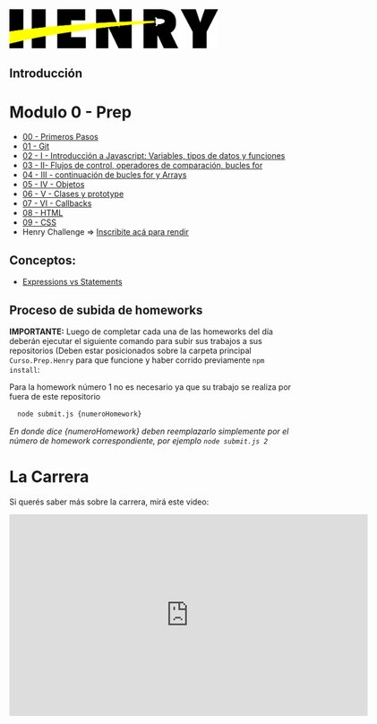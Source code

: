 <img  src='./logo.png' height='70px'>

## Introducción

# Modulo 0 - Prep

* [00 - Primeros Pasos](./00-PrimerosPasos)
* [01 - Git](./01-Git)
* [02 - I - Introducción a Javascript: Variables, tipos de datos y funciones](./02-JS-I)
* [03 - II- Flujos de control, operadores de comparación, bucles for](./03-JS-II)
* [04 - III - continuación de bucles for y Arrays](./04-JS-III)
* [05 - IV - Objetos](./05-JS-IV)
* [06 - V - Clases y prototype](./06-JS-V)
* [07 - VI - Callbacks](./07-JS-VI)
* [08 - HTML](./08-HTML)
* [09 - CSS](./09-CSS-Positioning)
* Henry Challenge => [Inscribite acá para rendir](https://airtable.com/shrjhdL2GfsusMZ05)

## Conceptos:

* [Expressions vs Statements](./JS-conceptos/Statements-Expressions/)

## Proceso de subida de homeworks

__IMPORTANTE:__ Luego de completar cada una de las homeworks del día deberán ejecutar el siguiente comando para subir sus trabajos a sus repositorios (Deben estar posicionados sobre la carpeta principal `Curso.Prep.Henry` para que funcione y haber corrido previamente `npm install`:

Para la homework número 1 no es necesario ya que su trabajo se realiza por fuera de este repositorio

```bash
  node submit.js {numeroHomework}
```

*En donde dice {numeroHomework} deben reemplazarlo simplemente por el número de homework correspondiente, por ejemplo `node submit.js 2`*

# La Carrera

Si querés saber más sobre la carrera, mirá este video:
<iframe src="https://player.vimeo.com/video/426051769" width="640" height="360" frameborder="0" allow="autoplay; fullscreen" allowfullscreen></iframe>
